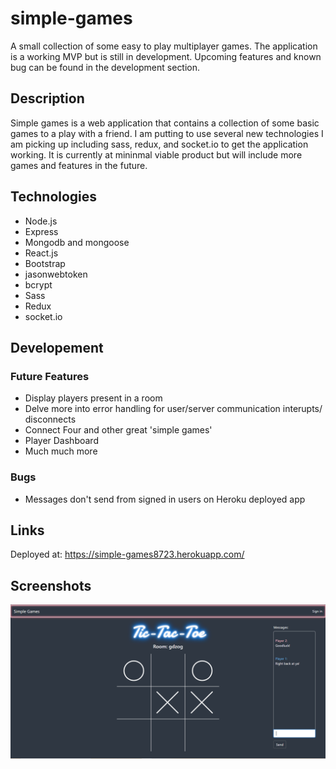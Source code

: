 # simple-games
A small collection of some easy to play multiplayer games. The application is a working MVP but is still in development. Upcoming features and known bug can be found in the development section.

## Description
Simple games is a web application that contains a collection of some basic games to a play with a friend. I am putting to use several new technologies I am picking up including sass, redux, and <span>socket.</spann>io to get the application working. It is currently at mininmal viable product but will include more games and features in the future.

## Technologies
* Node.js
* Express
* Mongodb and mongoose
* React.js
* Bootstrap
* jasonwebtoken
* bcrypt
* Sass
* Redux
* <span>socket.</spann>io

## Developement
### Future Features
* Display players present in a room
* Delve more into error handling for user/server communication interupts/ disconnects
* Connect Four and other great 'simple games'
* Player Dashboard
* Much much more
### Bugs
* Messages don't send from signed in users on Heroku deployed app

## Links
Deployed at:  https://simple-games8723.herokuapp.com/

## Screenshots
![Screen Shot](./ScreenShots/tictactoeScreenShot.PNG)
